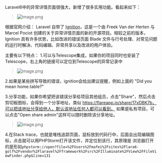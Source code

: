 Laravel6中的异常详情页面很强大，新增了很多实用功能。看起来如下：

> ![image.png](https://hexo-blog.pek3b.qingstor.com/2019/AE8FD945BE6F686A4D85C17947C30A1D.jpg)

根据官网介绍：
Laravel 自带了 [Ignition](https://github.com/facade/ignition)，这是一个由 Freek Van der Herten 与 Marcel Pociot 创建的关于异常详情页面的新的开源项目。相较之前的版本，Ignition 具有许多优势，比如改进的错误页面 Blade 文件与行号处理、对常见问题的运行时解决、代码编辑、异常共享以及改进的用户体验。

主要有以下特点：
1.可以与Telescope集成，如果你的项目同时也安装了Telescope，右上角的链接可以定位到Telescope的异常记录中

> ![image.png](https://hexo-blog.pek3b.qingstor.com/2019/762195B0-00B2-47FA-9FA3-1D75EB952E45.png)

2.如果是某些拼写导致的错误，ignition会给出建议提醒，例如上面的 "Did you mean home.table?"

3.分享功能，如果你希望把该错误分享给项目其他组员，点击"Share"，然后点击剪切板图标，会得到一个分享地址，类似
https://flareapp.io/share/17xDBK7b，可以把该地址分享给他人，默认该地址任何人都可以看到。
如果是私有项目，可以点击"Open share admin"这样可以随时删除该分享地址。

> ![image.png](https://hexo-blog.pek3b.qingstor.com/2019/233778AC0E1BE6A8B322E084631713FB.jpg)

4.在Stack trace，也就是堆栈追踪页面，鼠标放到代码行中，后面会出现编辑图标，点击就可以用PHPStorm打开该文件，并定位到该行，其原理是
浏览器打开的是形如`phpstorm://open?file=%2FUsers%2Fmafei%2Fsites%2Flara6-golf%2Fvendor%2Flaravel%2Fframework%2Fsrc%2FIlluminate%2FView%2FFileViewFinder.php&line=131`
